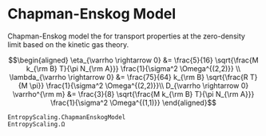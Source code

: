 # Chapman-Enskog Model

Chapman-Enskog model the for transport properties at the zero-density limit based on the kinetic gas theory.

```math
\begin{aligned}
\eta_{\varrho \rightarrow 0}              &= \frac{5}{16} \sqrt{\frac{M k_{\rm B} T}{\pi N_{\rm A}}} \frac{1}{\sigma^2 \Omega^{(2,2)}} \\
\lambda_{\varrho \rightarrow 0}	          &= \frac{75}{64} k_{\rm B} \sqrt{\frac{R T}{M \pi}} \frac{1}{\sigma^2 \Omega^{(2,2)}}\\
D_{\varrho \rightarrow 0} \varrho^{\rm m} &= \frac{3}{8} \sqrt{\frac{M k_{\rm B} T}{\pi N_{\rm A}}} \frac{1}{\sigma^2 \Omega^{(1,1)}}
\end{aligned}
```

```@docs
EntropyScaling.ChapmanEnskogModel
EntropyScaling.Ω
```
